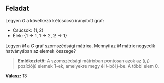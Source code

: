 ## Feladat

Legyen $G$ a következő kétcsúcsú irányított gráf:
- Csúcsok: $\{1, 2\}$
- Élek: $\{1 \to 1,\ 1 \to 2,\ 2 \to 1\}$

Legyen $M$ a $G$ gráf szomszédsági mátrixa. Mennyi az $M$ mátrix negyedik hatványában az elemek összege?

> **Emlékeztető:** A szomszédsági mátrixban pontosan azok az $(i, j)$ pozíciójú elemek $1$-ek, amelyekre megy él $i$-ből $j$-be. A többi elem $0$.

**Válasz:** $13$